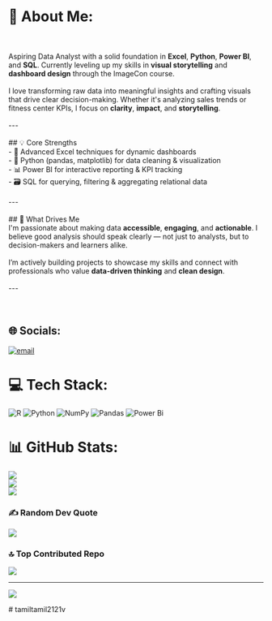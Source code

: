 # 💫 About Me:
<br><br>Aspiring Data Analyst with a solid foundation in **Excel**, **Python**, **Power BI**, and **SQL**. Currently leveling up my skills in **visual storytelling** and **dashboard design** through the ImageCon course.<br><br>I love transforming raw data into meaningful insights and crafting visuals that drive clear decision-making. Whether it's analyzing sales trends or fitness center KPIs, I focus on **clarity**, **impact**, and **storytelling**.<br><br>---<br><br>## 💡 Core Strengths<br>- 🧮 Advanced Excel techniques for dynamic dashboards  <br>- 🐍 Python (pandas, matplotlib) for data cleaning & visualization  <br>- 📊 Power BI for interactive reporting & KPI tracking  <br>- 🗃️ SQL for querying, filtering & aggregating relational data  <br><br>---<br><br>## 🎯 What Drives Me<br>I'm passionate about making data **accessible**, **engaging**, and **actionable**. I believe good analysis should speak clearly — not just to analysts, but to decision-makers and learners alike.<br><br>I’m actively building projects to showcase my skills and connect with professionals who value **data-driven thinking** and **clean design**.<br><br>---<br><br><br>


## 🌐 Socials:
[![email](https://img.shields.io/badge/Email-D14836?logo=gmail&logoColor=white)](mailto:tamiltamil2121V@gmail.com) 

# 💻 Tech Stack:
![R](https://img.shields.io/badge/r-%23276DC3.svg?style=flat-square&logo=r&logoColor=white) ![Python](https://img.shields.io/badge/python-3670A0?style=flat-square&logo=python&logoColor=ffdd54) ![NumPy](https://img.shields.io/badge/numpy-%23013243.svg?style=flat-square&logo=numpy&logoColor=white) ![Pandas](https://img.shields.io/badge/pandas-%23150458.svg?style=flat-square&logo=pandas&logoColor=white) ![Power Bi](https://img.shields.io/badge/power_bi-F2C811?style=flat-square&logo=powerbi&logoColor=black)
# 📊 GitHub Stats:
![](https://github-readme-stats.vercel.app/api?username=tamiltamil2121v-cloud&theme=dark&hide_border=false&include_all_commits=false&count_private=true)<br/>
![](https://nirzak-streak-stats.vercel.app/?user=tamiltamil2121v-cloud&theme=dark&hide_border=false)<br/>
![](https://github-readme-stats.vercel.app/api/top-langs/?username=tamiltamil2121v-cloud&theme=dark&hide_border=false&include_all_commits=false&count_private=true&layout=compact)

### ✍️ Random Dev Quote
![](https://quotes-github-readme.vercel.app/api?type=horizontal&theme=radical)

### 🔝 Top Contributed Repo
![](https://github-contributor-stats.vercel.app/api?username=tamiltamil2121v-cloud&limit=5&theme=dark&combine_all_yearly_contributions=true)

---
[![](https://visitcount.itsvg.in/api?id=tamiltamil2121v-cloud&icon=0&color=0)](https://visitcount.itsvg.in)

<!-- Proudly created with GPRM ( https://gprm.itsvg.in ) --># tamiltamil2121v

